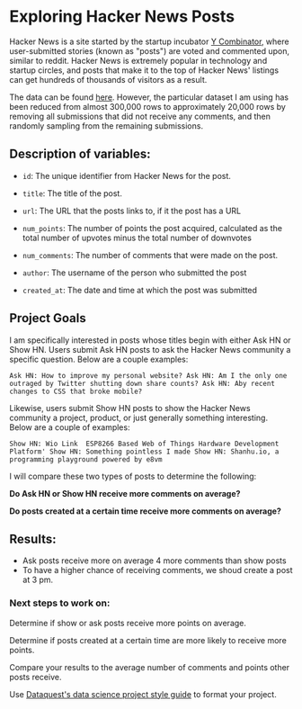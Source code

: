 # Exploring Hacker News Posts

Hacker News is a site started by the startup incubator [Y Combinator](https://www.ycombinator.com/), where user-submitted stories (known as "posts") are voted and commented upon, similar to reddit. Hacker News is extremely popular in technology and startup circles, and posts that make it to the top of Hacker News' listings can get hundreds of thousands of visitors as a result. 

The data can be found [here](https://www.kaggle.com/hacker-news/hacker-news-posts). However, the particular dataset I am using has been reduced from almost 300,000 rows to approximately 20,000 rows by removing all submissions that did not receive any comments, and then randomly sampling from the remaining submissions. 

## Description of variables:

* `id`: The unique identifier from Hacker News for the post.

* `title`: The title of the post.

* `url`: The URL that the posts links to, if it the post has a URL

* `num_points`: The number of points the post acquired, calculated as the total number of upvotes minus the total number of downvotes

* `num_comments`: The number of comments that were made on the post.

* `author`: The username of the person who submitted the post

* `created_at`: The date and time at which the post was submitted


## Project Goals

I am specifically interested in posts whose titles begin with either Ask HN or Show HN. Users submit Ask HN posts to ask the Hacker News community a specific question. Below are a couple examples:

`Ask HN: How to improve my personal website?
Ask HN: Am I the only one outraged by Twitter shutting down share counts?
Ask HN: Aby recent changes to CSS that broke mobile?`

Likewise, users submit Show HN posts to show the Hacker News community a project, product, or just generally something interesting. Below are a couple of examples:

`Show HN: Wio Link  ESP8266 Based Web of Things Hardware Development Platform'
Show HN: Something pointless I made
Show HN: Shanhu.io, a programming playground powered by e8vm`

I will compare these two types of posts to determine the following:

**Do Ask HN or Show HN receive more comments on average?**

**Do posts created at a certain time receive more comments on average?**

## Results:

* Ask posts receive more on average 4 more comments than show posts
* To have a higher chance of receiving comments, we shoud create a post at 3 pm.

### Next steps to work on:

Determine if show or ask posts receive more points on average.

Determine if posts created at a certain time are more likely to receive more points.

Compare your results to the average number of comments and points other posts receive.

Use [Dataquest's data science project style guide](https://www.dataquest.io/blog/data-science-project-style-guide/) to format your project.
